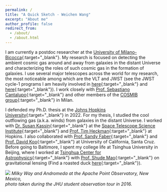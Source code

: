 ```yaml
---
permalink: /
title: "A Quick Sketch - Weichen Wang"
excerpt: "About me"
author_profile: false
redirect_from: 
  - /about/
  - /about.html
---
```


I am currently a postdoc researcher at the [University of Milano-Bicocca](https://astro.fisica.unimib.it/){:target="_blank"}. My research is focused on detecting the ambient cosmic gas around and away from galaxies in the distant Universe and characterizing the roles of such cosmic gas in the formation of galaxies. I use several major telescopes across the world for my research, the most noticeable among which are the VLT and JWST (see the JWST cycle-1 programs I am heavily involved in [here](https://www.stsci.edu/jwst/science-execution/program-information.html?id=1835){:target="_blank"} and [here](https://www.stsci.edu/jwst/science-execution/program-information.html?id=2123){:target="_blank"}). I work closely with [Prof. Sebastiano Cantalupo](http://cosmib.org/cantalupo/index.html){:target="_blank"} and other members of the [COSMIB group](http://cosmib.org/){:target="_blank"} in Milan.

I defended my Ph.D. thesis at the [Johns Hopkins University](https://www.jhu.edu/){:target="_blank"} in 2022. For my thesis, I studied the cool outflowing gas (a.k.a. winds) from galaxies in the distant Universe. I worked with [Dr. Susan Kassin](http://www.susankassin.com/){:target="_blank"} at the [Space Telescope Science Institute](http://www.stsci.edu){:target="_blank"} and [Prof. Tim Heckman](https://physics-astronomy.jhu.edu/directory/timothy-heckman/){:target="_blank"} at Hopkins. I also collaborated with [Prof. Sandy Faber](http://www.ucolick.org/~faber/){:target="_blank"} and [Prof. David Koo](http://www.ucolick.org/~board/faculty/koo.html){:target="_blank"} at University of California, Santa Cruz. Before going to Baltimore, I spent my college life at Tsinghua University in Beijing, where I worked at [Tsinghua Center for Astrophysics](http://astro.tsinghua.edu.cn/){:target="_blank"} with [Prof. Shude Mao](http://astro.tsinghua.edu.cn/~smao/){:target="_blank"} on gravitational lensing (Find a roasted duck [here](http://www.huffingtonpost.com/2013/09/08/rubber-duck-beijing_n_3889252.html){:target="_blank"}).

![](https://weichenstars.github.io/images/apo_mws.jpg)
*Milky Way and Andromeda at the Apache Point Observatory, New Mexico, <br />
photo taken during the JHU student observation tour in 2016.*